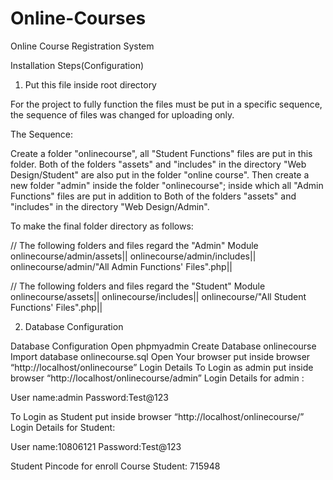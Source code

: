 # Online-Courses
Online Course Registration System

Installation Steps(Configuration)

1. Put this file inside root directory

For the project to fully function the files must be put in a specific sequence, the sequence of files was changed for uploading only.

The Sequence:

Create a folder "onlinecourse", all "Student Functions" files are put in this folder. Both of the folders "assets" and "includes" in the directory "Web Design/Student" are also put in the folder "online course". Then create a new folder "admin" inside the folder "onlinecourse"; inside which all "Admin Functions" files are put in addition to Both of the folders "assets" and "includes" in the directory "Web Design/Admin".

To make the final folder directory as follows:

// The following folders and files regard the "Admin" Module
onlinecourse/admin/assets||
onlinecourse/admin/includes||
onlinecourse/admin/"All Admin Functions' Files".php||

// The following folders and files regard the "Student" Module
onlinecourse/assets||
onlinecourse/includes||
onlinecourse/"All Student Functions' Files".php||

2. Database Configuration

Database Configuration
Open phpmyadmin
Create Database onlinecourse
Import database onlinecourse.sql
Open Your browser put inside browser “http://localhost/onlinecourse”
Login Details
To Login as admin put inside browser “http://localhost/onlinecourse/admin”
Login Details for admin : 

User name:admin
Password:Test@123

To Login as Student put inside browser “http://localhost/onlinecourse/”
Login Details for Student: 

User name:10806121
Password:Test@123

Student Pincode for enroll Course Student: 715948
